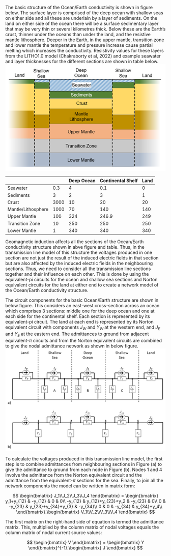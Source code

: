 <!-- 
Author(s): Shibaji Chakraborty, Xueling Shi

Disclaimer:
SCUBAS is under the MIT license found in the root directory LICENSE.md 
Everyone is permitted to copy and distribute verbatim copies of this license 
document.

This version of the MIT Public License incorporates the terms
and conditions of MIT General Public License.
-->

The basic structure of the Ocean/Earth conductivity is shown in figure below. The surface layer is comprised of the deep ocean with shallow seas on either side and all these are underlain by a layer of sediments.  On the land on either side of the ocean there will be a surface sedimentary layer that may be very thin or several kilometres thick. Below these are the Earth’s crust, thinner under the oceans than under the land, and the resistive mantle lithosphere.  Deeper in the Earth, in the upper mantle, transition zone and lower mantle the temperature and pressure increase cause partial melting which increases the conductivity. Resistivity values for these layers from the LITHO1.0 model (Chakraborty et al, 2022) and example seawater and layer thicknesses for the different sections are shown in table below. ![Alt text](../figures/Ocean-Earth-Layer.png)


|                    |                | Deep Ocean    | Continental Shelf | Land          |
| ------------------ | -------------- | ------------- | ----------------- | ------------- |
| Seawater           | 0.3            | 4             | 0.1               | 0             |
| Sediments          | 3              | 2             | 3                 | 1             |
| Crust              | 3000           | 10            | 20                | 20            |
| Mantle/Lithosphere | 1000           | 70            | 140               | 140           |
| Upper Mantle       | 100            | 324           | 246.9             | 249           |
| Transition Zone    | 10             | 250           | 250               | 250           |
| Lower Mantle       | 1              | 340           | 340               | 340           |


Geomagnetic induction affects all the sections of the Ocean/Earth conductivity structure shown in abve figure and table. Thus, in the transmission line model of this structure the voltages produced in one section are not just the result of the induced electric fields in that section but are also affected by the induced electric fields in the neighbouring sections. Thus, we need to consider all the transmission line sections together and their influence on each other. This is done by using the equivalent-pi circuits for the ocean and shallow sea sections and Norton equivalent circuits for the land at either end to create a network model of the Ocean/Earth conductivity structure.

The circuit components for the basic Ocean/Earth structure are shown in below figure. This considers an east-west cross-section across an ocean which comprises 3 sections: middle one for the deep ocean and one at each side for the continental shelf. Each section is represented by its equivalent-pi circuit. The land at each end is represented by its Norton equivalent circuit with components $J_W$ and $Y_W$ at the western end, and $J_E$ and $Y_E$ at the eastern end. The admittances to ground from adjacent equivalent-$\pi$ circuits and from the Norton equivalent circuits are combined to give the nodal admittance network as shown in below figure.![Alt text](../figures/Network-Model.png)

To calculate the voltages produced in this transmission line model, the first step is to combine admittances from neighbouring sections in Figure (a) to give the admittance to ground from each node in Figure (b). Nodes 1 and 4 involve the admittance from the Norton equivalent circuit and the admittance from the equivalent-$\pi$ sections for the sea. Finally, to join all the network components the model can be written in matrix form:

$$
\begin{bmatrix}
J_1\\J_2\\J_3\\J_4
\end{bmatrix} = 
\begin{bmatrix}
y_1+y_{12} & -y_{12} & 0 & 0\\
-y_{12} & y_{12}+y_{23}+y_2 & -y_{23} & 0\\
0 & -y_{23} & y_{23}+y_{34}+y_{3} & -y_{34}\\
0 & 0 & -y_{34} & y_{34}+y_4\\
\end{bmatrix}.\begin{bmatrix}
V_1\\V_2\\V_3\\V_4
\end{bmatrix}
$$

The first matrix on the right-hand side of equation is termed the admittance matrix. This, multiplied by the column matrix of nodal voltages equals the column matrix of nodal current source values:

$$
\begin{bmatrix}
V
\end{bmatrix} = 
\begin{bmatrix}
Y
\end{bmatrix}^{-1}.\begin{bmatrix}
J
\end{bmatrix}
$$